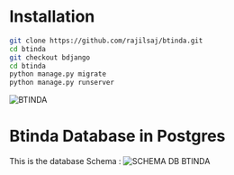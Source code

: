 # Installation

```bash
git clone https://github.com/rajilsaj/btinda.git
cd btinda
git checkout bdjango
cd btinda
python manage.py migrate
python manage.py runserver
```


![BTINDA](https://github.com/rajilsaj/btinda/blob/master/pr.png)

# Btinda Database in Postgres
This is the database Schema :
![SCHEMA DB BTINDA](https://github.com/rajilsaj/btinda/blob/master/schema_db_btinda.png)

